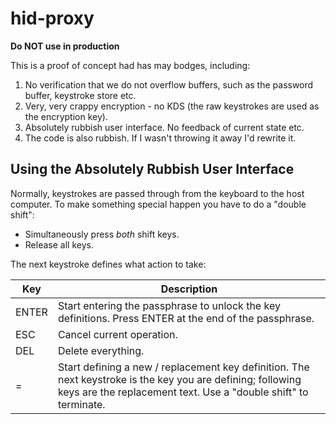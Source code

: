 # hid-proxy

**Do NOT use in production**

This is a proof of concept had has may bodges, including:

1. No verification that we do not overflow buffers, such as the password buffer, keystroke store etc.
2. Very, very crappy encryption - no KDS (the raw keystrokes are used as the encryption key).
3. Absolutely rubbish user interface. No feedback of current state etc. 
4. The code is also rubbish. If I wasn't throwing it away I'd rewrite it.


## Using the Absolutely Rubbish User Interface

Normally, keystrokes are passed through from the keyboard to the host computer. To make
something special happen you have to do a "double shift":

* Simultaneously press *both* shift keys.
* Release all keys.

The next keystroke defines what action to take:

| Key   | Description                                                                                                                                                                    |
|-------|--------------------------------------------------------------------------------------------------------------------------------------------------------------------------------|
| ENTER | Start entering the passphrase to unlock the key definitions. Press ENTER at the end of the passphrase.                                                                         |
| ESC   | Cancel current operation.                                                                                                                                                      |
| DEL   | Delete everything.                                                                                                                                                             |
| =     | Start defining a new / replacement key definition. The next keystroke is the key you are defining; following keys are the replacement text. Use a "double shift" to terminate. |